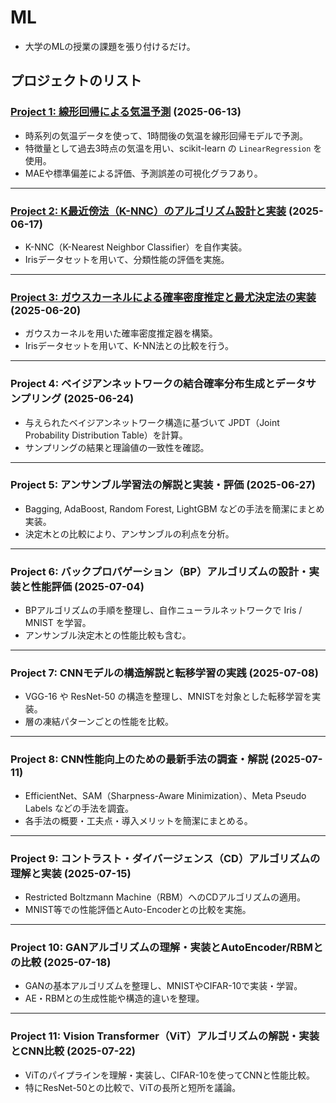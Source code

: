 # ML
* 大学のMLの授業の課題を張り付けるだけ。

## プロジェクトのリスト

### [Project 1: 線形回帰による気温予測](https://github.com/awaki-k/ML/tree/main/proj1) (2025-06-13)
- 時系列の気温データを使って、1時間後の気温を線形回帰モデルで予測。
- 特徴量として過去3時点の気温を用い、scikit-learn の `LinearRegression` を使用。
- MAEや標準偏差による評価、予測誤差の可視化グラフあり。

---

### [Project 2: K最近傍法（K-NNC）のアルゴリズム設計と実装](https://github.com/awaki-k/ML/tree/main/proj2) (2025-06-17)
- K-NNC（K-Nearest Neighbor Classifier）を自作実装。
- Irisデータセットを用いて、分類性能の評価を実施。

---

### [Project 3: ガウスカーネルによる確率密度推定と最尤決定法の実装](https://github.com/awaki-k/ML/tree/main/proj3) (2025-06-20)
- ガウスカーネルを用いた確率密度推定器を構築。
- Irisデータセットを用いて、K-NN法との比較を行う。

---

### Project 4: ベイジアンネットワークの結合確率分布生成とデータサンプリング (2025-06-24)
- 与えられたベイジアンネットワーク構造に基づいて JPDT（Joint Probability Distribution Table）を計算。
- サンプリングの結果と理論値の一致性を確認。

---

### Project 5: アンサンブル学習法の解説と実装・評価 (2025-06-27)
- Bagging, AdaBoost, Random Forest, LightGBM などの手法を簡潔にまとめ実装。
- 決定木との比較により、アンサンブルの利点を分析。

---

### Project 6: バックプロパゲーション（BP）アルゴリズムの設計・実装と性能評価 (2025-07-04)
- BPアルゴリズムの手順を整理し、自作ニューラルネットワークで Iris / MNIST を学習。
- アンサンブル決定木との性能比較も含む。

---

### Project 7: CNNモデルの構造解説と転移学習の実践 (2025-07-08)
- VGG-16 や ResNet-50 の構造を整理し、MNISTを対象とした転移学習を実装。
- 層の凍結パターンごとの性能を比較。

---

### Project 8: CNN性能向上のための最新手法の調査・解説 (2025-07-11)
- EfficientNet、SAM（Sharpness-Aware Minimization）、Meta Pseudo Labels などの手法を調査。
- 各手法の概要・工夫点・導入メリットを簡潔にまとめる。

---

### Project 9: コントラスト・ダイバージェンス（CD）アルゴリズムの理解と実装 (2025-07-15)
- Restricted Boltzmann Machine（RBM）へのCDアルゴリズムの適用。
- MNIST等での性能評価とAuto-Encoderとの比較を実施。

---

### Project 10: GANアルゴリズムの理解・実装とAutoEncoder/RBMとの比較 (2025-07-18)
- GANの基本アルゴリズムを整理し、MNISTやCIFAR-10で実装・学習。
- AE・RBMとの生成性能や構造的違いを整理。

---

### Project 11: Vision Transformer（ViT）アルゴリズムの解説・実装とCNN比較 (2025-07-22)
- ViTのパイプラインを理解・実装し、CIFAR-10を使ってCNNと性能比較。
- 特にResNet-50との比較で、ViTの長所と短所を議論。
